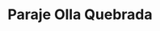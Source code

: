---
title: Paraje Olla Quebrada
url: /paraje-olla-quebrada/
latitude: -25.464
longitude: -60.469
---